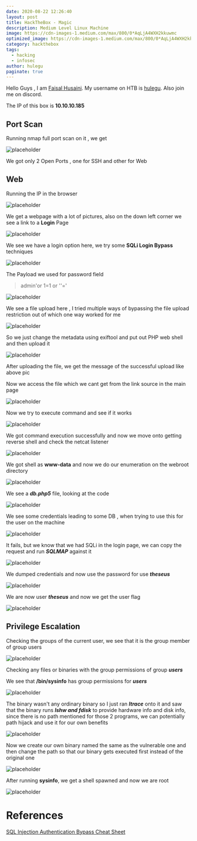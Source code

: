 ```yaml
---
date: 2020-08-22 12:26:40
layout: post
title: HackTheBox - Magic
description: Medium Level Linux Machine
image: https://cdn-images-1.medium.com/max/800/0*AqLjA4WXH2kkuwmc
optimized_image: https://cdn-images-1.medium.com/max/800/0*AqLjA4WXH2kkuwmc
category: hackthebox
tags:
  - hacking
  - infosec
author: hulegu
paginate: true
---
```


Hello Guys , I am <a href="https://twitter.com/_kNgF">Faisal Husaini</a>. My username on HTB is <a href="https://www.hackthebox.eu/home/users/profile/7404">hulegu</a>. Also join me on discord.

The IP of this box is **10.10.10.185**

## Port Scan

Running nmap full port scan on it , we get

![placeholder](https://cdn-images-1.medium.com/max/800/1*iVh22DO_FKL39y_fd7tm3w.png "Large example image")

We got only 2 Open Ports , one for SSH and other for Web

## Web

Running the IP in the browser

![placeholder](https://cdn-images-1.medium.com/max/1200/1*XHCQ_0w6fHluCTnuppgC2Q.png "Large example image")

We get a webpage with a lot of pictures, also on the down left corner we see a link to a **Login** Page

![placeholder](https://cdn-images-1.medium.com/max/1200/1*cNTq0Mj6BjchtP0ez0bmFw.png "Large example image")

We see we have a login option here, we try some **SQLi Login Bypass** techniques

![placeholder](https://cdn-images-1.medium.com/max/800/1*T9ctoT03fHRe7ZBRFIvlLw.png "Large example image")

The Payload we used for password field

> admin'or 1=1 or ''='

![placeholder](https://cdn-images-1.medium.com/max/1200/1*wbTsEdARcyPsKXIWQKvcPw.png "Large example image")

We see a file upload here , I tried multiple ways of bypassing the file upload restriction out of which one way worked for me

![placeholder](https://cdn-images-1.medium.com/max/800/1*uKbzjsn98TDjIIi7S1-2CQ.png "Large example image")

So we just change the metadata using exiftool and put out PHP web shell and then upload it

![placeholder](https://cdn-images-1.medium.com/max/800/1*lY-UiYN7WHRfUQcpa4h61w.png "Large example image")

After uploading the file, we get the message of the successful upload like above pic

Now we access the file which we cant get from the link source in the main page

![placeholder](https://cdn-images-1.medium.com/max/800/1*z31RlhIanu4rRP10EU-s7g.png "Large example image")

Now we try to execute command and see if it works

![placeholder](https://cdn-images-1.medium.com/max/800/1*qD26KiBBzvFM-E-baCj1bw.png "Large example image")

We got command execution successfully and now we move onto getting reverse shell and check the netcat listener

![placeholder](https://cdn-images-1.medium.com/max/800/1*70GKzXYltaRuki_OCqlY0A.png "Large example image")

We got shell as **www-data** and now we do our enumeration on the webroot directory

![placeholder](https://cdn-images-1.medium.com/max/800/1*55W7itCduybrA8C8dOrNwg.png "Large example image")

We see a ***db.php5*** file, looking at the code

![placeholder](https://cdn-images-1.medium.com/max/800/1*xHJk8BwcVR9iffaX6zVL3g.png "Large example image")

We see some credentials leading to some DB , when trying to use this for the user on the machine

![placeholder](https://cdn-images-1.medium.com/max/800/1*KI2crS_X6KTrMpB_7gIp2w.png "Large example image")

It fails, but we know that we had SQLi in the login page, we can copy the request and run ***SQLMAP*** against it

![placeholder](https://cdn-images-1.medium.com/max/800/1*64HZPag-lg90X9HI-M32aQ.png "Large example image")

We dumped credentials and now use the password for use ***theseus***

![placeholder](https://cdn-images-1.medium.com/max/800/1*FpQECGL6Q_ajDDLEQ-6vfA.png "Large example image")

We are now user ***theseus*** and now we get the user flag

![placeholder](https://cdn-images-1.medium.com/max/800/1*rBD-G-xSw_zWaKqrLruITw.png "Large example image")

## Privilege Escalation

Checking the groups of the current user, we see that it is the group member of group users

![placeholder](https://cdn-images-1.medium.com/max/800/1*MQAsp1GoUuqhWTBb7jsCDg.png "Large example image")

Checking any files or binaries with the group permissions of group ***users***

We see that **/bin/sysinfo** has group permissions for ***users***

![placeholder](https://cdn-images-1.medium.com/max/800/1*qDR_JhGCYWOFFB-Q6C45iQ.png "Large example image")

The binary wasn't any ordinary binary so I just ran ***ltrace*** onto it and saw that the binary runs ***lshw and fdisk*** to provide hardware info and disk info, since there is no path mentioned for those 2 programs, we can potentially path hijack and use it for our own benefits

![placeholder](https://cdn-images-1.medium.com/max/800/1*d0nJStUr22SaTFFAkQhCyA.png "Large example image")

Now we create our own binary named the same as the vulnerable one and then change the path so that our binary gets executed first instead of the original one

![placeholder](https://cdn-images-1.medium.com/max/800/1*hW8GKiWVrRvWjjbWPymcSQ.png "Large example image")

After running **sysinfo**, we get a shell spawned and now we are root

![placeholder](https://cdn-images-1.medium.com/max/800/1*7WxzdyaCXQnIxQLdjIFEFA.png "Large example image")

# References

<a href="https://pentestlab.blog/2012/12/24/sql-injection-authentication-bypass-cheat-sheet/">SQL Injection Authentication Bypass Cheat Sheet</a>
